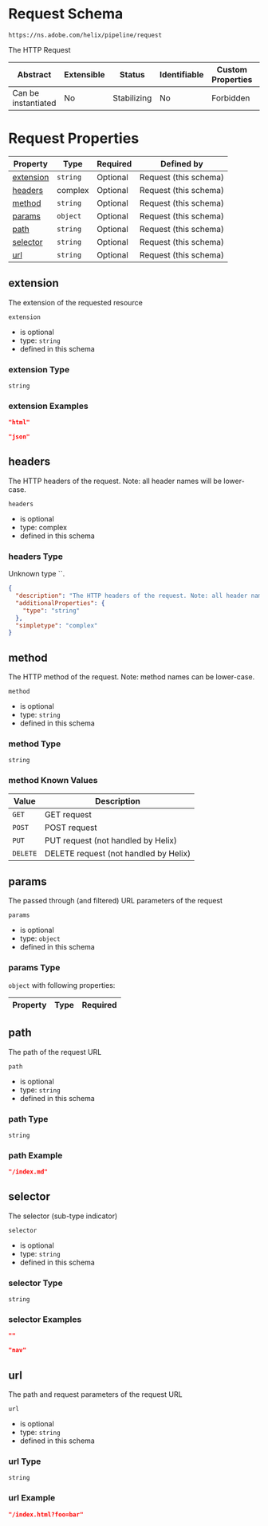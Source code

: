 
# Request Schema

```
https://ns.adobe.com/helix/pipeline/request
```

The HTTP Request

| Abstract | Extensible | Status | Identifiable | Custom Properties | Additional Properties | Defined In |
|----------|------------|--------|--------------|-------------------|-----------------------|------------|
| Can be instantiated | No | Stabilizing | No | Forbidden | Forbidden | [request.schema.json](request.schema.json) |

# Request Properties

| Property | Type | Required | Defined by |
|----------|------|----------|------------|
| [extension](#extension) | `string` | Optional | Request (this schema) |
| [headers](#headers) | complex | Optional | Request (this schema) |
| [method](#method) | `string` | Optional | Request (this schema) |
| [params](#params) | `object` | Optional | Request (this schema) |
| [path](#path) | `string` | Optional | Request (this schema) |
| [selector](#selector) | `string` | Optional | Request (this schema) |
| [url](#url) | `string` | Optional | Request (this schema) |

## extension

The extension of the requested resource

`extension`
* is optional
* type: `string`
* defined in this schema

### extension Type


`string`





### extension Examples

```json
"html"
```

```json
"json"
```



## headers

The HTTP headers of the request. Note: all header names will be lower-case.

`headers`
* is optional
* type: complex
* defined in this schema

### headers Type

Unknown type ``.

```json
{
  "description": "The HTTP headers of the request. Note: all header names will be lower-case.",
  "additionalProperties": {
    "type": "string"
  },
  "simpletype": "complex"
}
```





## method

The HTTP method of the request. Note: method names can be lower-case.

`method`
* is optional
* type: `string`
* defined in this schema

### method Type


`string`



### method Known Values
| Value | Description |
|-------|-------------|
| `GET` | GET request |
| `POST` | POST request |
| `PUT` | PUT request (not handled by Helix) |
| `DELETE` | DELETE request (not handled by Helix) |




## params

The passed through (and filtered) URL parameters of the request

`params`
* is optional
* type: `object`
* defined in this schema

### params Type


`object` with following properties:


| Property | Type | Required |
|----------|------|----------|






## path

The path of the request URL

`path`
* is optional
* type: `string`
* defined in this schema

### path Type


`string`





### path Example

```json
"/index.md"
```


## selector

The selector (sub-type indicator)

`selector`
* is optional
* type: `string`
* defined in this schema

### selector Type


`string`





### selector Examples

```json
""
```

```json
"nav"
```



## url

The path and request parameters of the request URL

`url`
* is optional
* type: `string`
* defined in this schema

### url Type


`string`





### url Example

```json
"/index.html?foo=bar"
```

